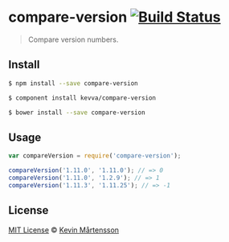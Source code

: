# compare-version [![Build Status](https://travis-ci.org/kevva/compare-version.svg?branch=master)](https://travis-ci.org/kevva/compare-version)

> Compare version numbers.

## Install

```bash
$ npm install --save compare-version
```

```bash
$ component install kevva/compare-version
```

```bash
$ bower install --save compare-version
```

## Usage

```js
var compareVersion = require('compare-version');

compareVersion('1.11.0', '1.11.0'); // => 0
compareVersion('1.11.0', '1.2.9'); // => 1
compareVersion('1.11.3', '1.11.25'); // => -1
```

## License

[MIT License](http://en.wikipedia.org/wiki/MIT_License) © [Kevin Mårtensson](https://github.com/kevva)
